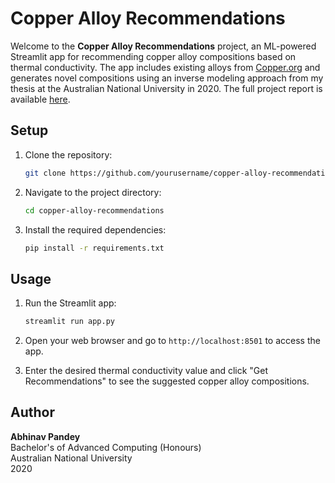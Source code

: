 # Copper Alloy Recommendations

Welcome to the **Copper Alloy Recommendations** project, an ML-powered Streamlit app for recommending copper alloy compositions based on thermal conductivity. The app includes existing alloys from [Copper.org](https://alloys.copper.org/) and generates novel compositions using an inverse modeling approach from my thesis at the Australian National University in 2020. The full project report is available [here](https://github.com/abhinav-pandey29/Projects/blob/main/Copper%20Alloy%20Discovery%20using%20AI/project/Project%20Report.pdf).


## Setup

1. Clone the repository:
    ```bash
    git clone https://github.com/yourusername/copper-alloy-recommendations.git
    ```

2. Navigate to the project directory:
    ```bash
    cd copper-alloy-recommendations
    ```

3. Install the required dependencies:
    ```bash
    pip install -r requirements.txt
    ```

## Usage

1. Run the Streamlit app:
    ```bash
    streamlit run app.py
    ```

2. Open your web browser and go to `http://localhost:8501` to access the app.

3. Enter the desired thermal conductivity value and click "Get Recommendations" to see the suggested copper alloy compositions.


## Author

**Abhinav Pandey**  
Bachelor's of Advanced Computing (Honours)  
Australian National University  
2020
